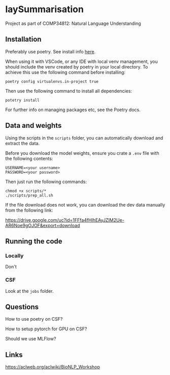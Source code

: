 # laySummarisation

Project as part of COMP34812: Natural Language Understanding

## Installation

Preferably use poetry. See install info [here](https://python-poetry.org/docs/).

When using it with VSCode, or any IDE with local venv management, you should include the venv created by poetry in your local directory. To achieve this use the following command before installing:

```shell
poetry config virtualenvs.in-project true
```

Then use the following command to install all dependencies:

```shell
potetry install
```

For further info on managing packages etc, see the Poetry docs.

## Data and weights

Using the scripts in the `scripts` folder, you can automatically download and extract the data.

Before you download the model weights, ensure you crate a `.env` file with the following contents:

```shell
USERNAME=<your username>
PASSWORD=<your password>
```

Then just run the following commands:

```shell
chmod +x scripts/*
./scripts/prep_all.sh
```

If the file download does not work, you can download the dev data manually from the following link:

<https://drive.google.com/uc?id=1FFfa4fHlhEAyJZIM2Ue-AR6Noe9gOJOF&export=download>

## Running the code

### Locally

Don't

### CSF

Look at the `jobs` folder.

## Questions

How to use poetry on CSF?

How to setup pytorch for GPU on CSF?

Should we use MLFlow?

## Links

https://aclweb.org/aclwiki/BioNLP_Workshop
